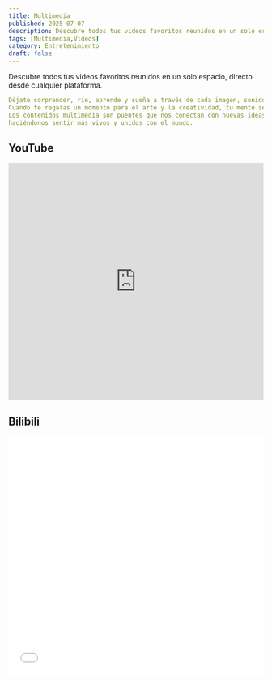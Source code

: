 ```yaml
---
title: Multimedia
published: 2025-07-07
description: Descubre todos tus videos favoritos reunidos en un solo espacio, directo desde cualquier plataforma.
tags: [Multimedia,Videos]
category: Entretenimiento
draft: false
---
```


Descubre todos tus videos favoritos reunidos en un solo espacio, directo desde cualquier plataforma.

```yaml
Déjate sorprender, ríe, aprende y sueña a través de cada imagen, sonido o historia.
Cuando te regalas un momento para el arte y la creatividad, tu mente se expande y tu alma sonríe.
Los contenidos multimedia son puentes que nos conectan con nuevas ideas, culturas y emociones,
haciéndonos sentir más vivos y unidos con el mundo.                                           -KB
```

## YouTube

<iframe width="100%" height="468" src="https://www.youtube.com/embed/5gIf0_xpFPI?si=N1WTorLKL0uwLsU_" title="YouTube video player" frameborder="0" allow="accelerometer; autoplay; clipboard-write; encrypted-media; gyroscope; picture-in-picture; web-share" allowfullscreen></iframe>

## Bilibili

<iframe width="100%" height="468" src="//player.bilibili.com/player.html?bvid=BV1fK4y1s7Qf&p=1" scrolling="no" border="0" frameborder="no" framespacing="0" allowfullscreen="true"> </iframe>
